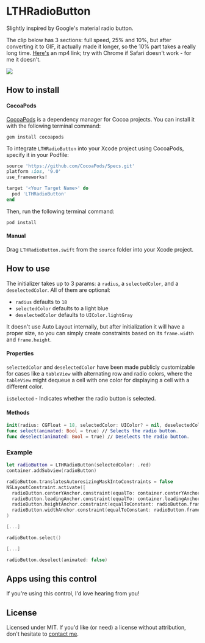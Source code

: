 # LTHRadioButton

Slightly inspired by Google's material radio button. 

The clip below has 3 sections: full speed, 25% and 10%, but after converting it to GIF, it actually made it longer, so the 10% part takes a really long time. [Here's](https://rolandleth.com/assets/radio-button/video.mp4) an mp4 link; try with Chrome if Safari doesn't work - for me it doesn't.

![](https://rolandleth.com/assets/radio-button/gif.gif)

## How to install

#### CocoaPods

[CocoaPods](https://cocoapods.org) is a dependency manager for Cocoa projects. You can install it with the following terminal command:

```
gem install cocoapods
```

To integrate `LTHRadioButton` into your Xcode project using CocoaPods, specify it in your Podfile:

```ruby
source 'https://github.com/CocoaPods/Specs.git'
platform :ios, '9.0'
use_frameworks!

target '<Your Target Name>' do
  pod 'LTHRadioButton'
end
```

Then, run the following terminal command:

```
pod install
```

#### Manual

Drag `LTHRadioButton.swift` from the `source` folder into your Xcode project.

## How to use

The initializer takes up to 3 params: a `radius`, a `selectedColor`, and a `deselectedColor`. All of them are optional:

* `radius` defaults to `18`
* `selectedColor` defaults to a light blue
* `deselectedColor` defaults to `UIColor.lightGray`

It doesn't use Auto Layout internally, but after initialization it will have a proper size, so you can simply create constraints based on its `frame.width` and `frame.height`.

#### Properties

`selectedColor` and `deselectedColor` have been made publicly customizable for cases like a `tableView` with alternating row and radio colors, where the `tableView` might dequeue a cell with one color for displaying a cell with a different color.

`isSelected` - Indicates whether the radio button is selected.

#### Methods

```swift
init(radius: CGFloat = 18, selectedColor: UIColor? = nil, deselectedColor: UIColor? = nil) // Colors default internally if nil.
func select(animated: Bool = true) // Selects the radio button.
func deselect(animated: Bool = true) // Deselects the radio button.
```

### Example

```swift
let radioButton = LTHRadioButton(selectedColor: .red)
container.addSubview(radioButton)

radioButton.translatesAutoresizingMaskIntoConstraints = false
NSLayoutConstraint.activate([
  radioButton.centerYAnchor.constraint(equalTo: container.centerYAnchor),
  radioButton.leadingAnchor.constraint(equalTo: container.leadingAnchor, constant: 16),
  radioButton.heightAnchor.constraint(equalToConstant: radioButton.frame.height),
  radioButton.widthAnchor.constraint(equalToConstant: radioButton.frame.width)]
)

[...]

radioButton.select()

[...]

radioButton.deselect(animated: false)
```

## Apps using this control

If you're using this control, I'd love hearing from you!  

## License
Licensed under MIT. If you'd like (or need) a license without attribution, don't hesitate to [contact me](mailto:roland@leth.ro).
